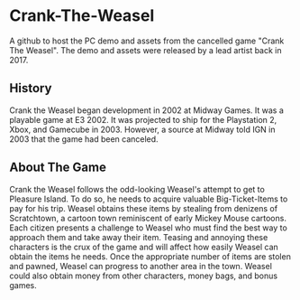 # Crank-The-Weasel
A github to host the PC demo and assets from the cancelled game "Crank The Weasel".
The demo and assets were released by a lead artist back in 2017.

## History
Crank the Weasel began development in 2002 at Midway Games. It was a playable game at E3 2002. It was projected to ship for the Playstation 2, Xbox, and Gamecube in 2003. However, a source at Midway told IGN in 2003 that the game had been canceled.

## About The Game
Crank the Weasel follows the odd-looking Weasel's attempt to get to Pleasure Island. To do so, he needs to acquire valuable Big-Ticket-Items to pay for his trip. Weasel obtains these items by stealing from denizens of Scratchtown, a cartoon town reminiscent of early Mickey Mouse cartoons. Each citizen presents a challenge to Weasel who must find the best way to approach them and take away their item. Teasing and annoying these characters is the crux of the game and will affect how easily Weasel can obtain the items he needs. Once the appropriate number of items are stolen and pawned, Weasel can progress to another area in the town. Weasel could also obtain money from other characters, money bags, and bonus games.
